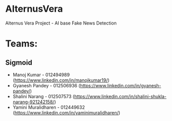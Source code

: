 # AlternusVera
Alternus Vera Project - AI base Fake News Detection

# Teams:
## Sigmoid
* Manoj Kumar - 012494989 (https://www.linkedin.com/in/manojkumar19/)
* Gyanesh Pandey - 012506936 (https://www.linkedin.com/in/gyanesh-pandey/)
* Shalini Narang - 012507573 (https://www.linkedin.com/in/shalini-shukla-narang-921242158/)
* Yamini Muralidharen - 012449632 (https://www.linkedin.com/in/yaminimuralidharen/)
